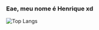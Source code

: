 ### Eae, meu nome é Henrique xd

![Top Langs](https://github-readme-stats.vercel.app/api/top-langs/?username=henriquebussi&layout=compact&size_weight=0.5&theme=highcontrast)

<!--
**henriquebussi/henriquebussi** is a ✨ _special_ ✨ repository because its `README.md` (this file) appears on your GitHub profile.

Here are some ideas to get you started:

- 🔭 I’m currently working on ...
- 🌱 I’m currently learning ...
- 👯 I’m looking to collaborate on ...
- 🤔 I’m looking for help with ...
- 💬 Ask me about ...
- 📫 How to reach me: ...
- 😄 Pronouns: ...
- ⚡ Fun fact: ...
-->
